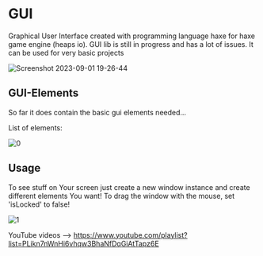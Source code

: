 # GUI
Graphical User Interface created with programming language haxe for haxe game engine (heaps io). GUI lib is still in progress and has a lot of issues. It can be used for very basic projects

![Screenshot 2023-09-01 19-26-44](https://github.com/PrettyBoyFlackoo/GUI/assets/95177386/5e2a6907-5ac2-475b-9fb8-e4ea30a80818)

## GUI-Elements
So far it does contain the basic gui elements needed...

List of elements:

![0](https://github.com/PrettyBoyFlackoo/GUI/assets/95177386/32e51dc0-3339-4b3c-bd34-56977e11a111)


## Usage
To see stuff on Your screen just create a new window instance and create different elements You want! To drag the window with the mouse, set 'isLocked' to false!

![1](https://github.com/PrettyBoyFlackoo/GUI/assets/95177386/dbd8f98a-9869-4d7f-83d9-f7e4a10a184e)

YouTube videos --> https://www.youtube.com/playlist?list=PLikn7nWnHi6vhqw3BhaNfDqGiAtTapz6E
